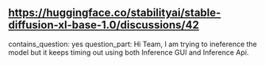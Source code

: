 ## https://huggingface.co/stabilityai/stable-diffusion-xl-base-1.0/discussions/42

contains_question: yes
question_part: Hi Team, I am trying to ineference the model but it keeps timing out using both Inference GUI and Inference Api.